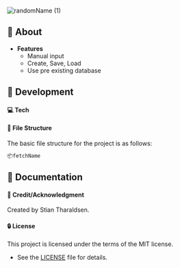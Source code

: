 

![randomName (1)](https://github.com/stiantha/randomName/assets/132207909/7b6dd152-4354-41e7-8d4e-a676973bbc53)

## :beginner: About
- **Features**
    - Manual input
    - Create, Save, Load
    - Use pre existing database
  
## :wrench: Development

#### :computer: Tech

#### :file_folder: File Structure
The basic file structure for the project is as follows:
```bash
📦fetchName

```

## :book: Documentation

#### :star2: Credit/Acknowledgment
Created by Stian Tharaldsen.
#### :lock: License
This project is licensed under the terms of the MIT license.
- See the [LICENSE](LICENSE) file for details.
